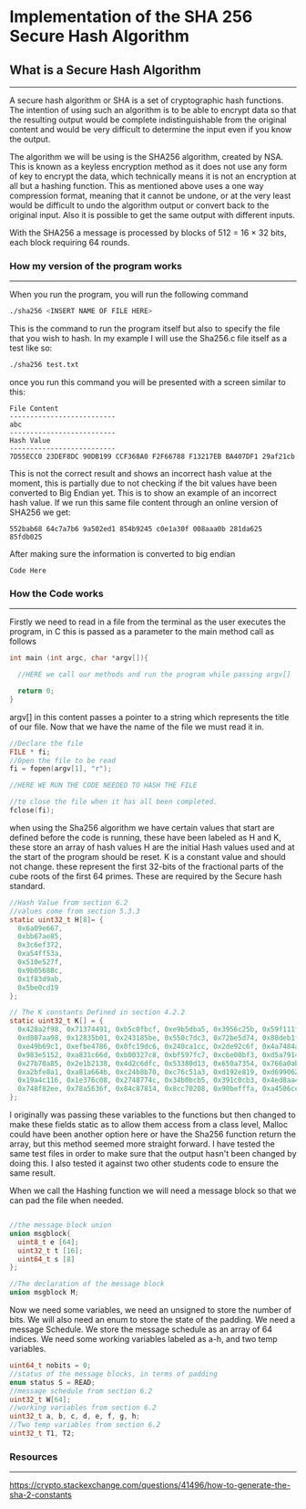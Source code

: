 # Implementation of the SHA 256 Secure Hash Algorithm

## What is a Secure Hash Algorithm

--------------------------------------------------------------------------------

A secure hash algorithm or SHA is a set of cryptographic hash functions. The intention of using such an algorithm is to be able to encrypt data so that the resulting output would be complete indistinguishable from the original content and would be very difficult to determine the input even if you know the output.

The algorithm we will be using is the SHA256 algorithm, created by NSA. This is known as a keyless encryption method as it does not use any form of key to encrypt the data, which technically means it is not an encryption at all but a hashing function. This as mentioned above uses a one way compression format, meaning that it cannot be undone, or at the very least would be difficult to undo the algorithm output or convert back to the original input. Also it is possible to get the same output with different inputs.

With the SHA256 a message is processed by blocks of 512 = 16 × 32 bits, each block requiring 64 rounds.

### How my version of the program works

--------------------------------------------------------------------------------

When you run the program, you will run the following command

```bash
./sha256 <INSERT NAME OF FILE HERE>
```

This is the command to run the program itself but also to specify the file that you wish to hash. In my example I will use the Sha256.c file itself as a test like so:

```bash
./sha256 test.txt
```

once you run this command you will be presented with a screen similar to this:

```
File Content
--------------------------
abc
--------------------------
Hash Value
--------------------------
7D55ECC0 23DEF8DC 90DB199 CCF368A0 F2F66788 F13217EB BA407DF1 29af21cb
```

This is not the correct result and shows an incorrect hash value at the moment, this is partially due to not checking if the bit values have been converted to Big Endian yet. This is to show an example of an incorrect hash value. If we run this same file content through an online version of SHA256 we get:

```
552bab68 64c7a7b6 9a502ed1 854b9245 c0e1a30f 008aaa0b 281da625 85fdb025
```

After making sure the information is converted to big endian

```
Code Here
```

### How the Code works

--------------------------------------------------------------------------------

Firstly we need to read in a file from the terminal as the user executes the program, in C this is passed as a parameter to the main method call as follows

```c
int main (int argc, char *argv[]){

  //HERE we call our methods and run the program while passing argv[]

  return 0;
}
```

argv[] in this content passes a pointer to a string which represents the title of our file. Now that we have the name of the file we must read it in.

```c
//Declare the file
FILE * fi;
//Open the file to be read
fi = fopen(argv[1], "r");

//HERE WE RUN THE CODE NEEDED TO HASH THE FILE

//to close the file when it has all been completed.
fclose(fi);
```

when using the Sha256 algorithm we have certain values that start are defined before the code is running, these have been labeled as H and K, these store an array of hash values H are the initial Hash values used and at the start of the program should be reset. K is a constant value and should not change. these represent the first 32-bits of the fractional parts of the cube roots of the first 64 primes. These are required by the Secure hash standard.

```c
//Hash Value from section 6.2
//values come from section 5.3.3
static uint32_t H[8]= {
  0x6a09e667,
  0xbb67ae85,
  0x3c6ef372,
  0xa54ff53a,
  0x510e527f,
  0x9b05688c,
  0x1f83d9ab,
  0x5be0cd19
};

// The K constants Defined in section 4.2.2
static uint32_t K[] = {
  0x428a2f98, 0x71374491, 0xb5c0fbcf, 0xe9b5dba5, 0x3956c25b, 0x59f111f1, 0x923f82a4, 0xab1c5ed5,
  0xd807aa98, 0x12835b01, 0x243185be, 0x550c7dc3, 0x72be5d74, 0x80deb1fe, 0x9bdc06a7, 0xc19bf174,
  0xe49b69c1, 0xefbe4786, 0x0fc19dc6, 0x240ca1cc, 0x2de92c6f, 0x4a7484aa, 0x5cb0a9dc, 0x76f988da,
  0x983e5152, 0xa831c66d, 0xb00327c8, 0xbf597fc7, 0xc6e00bf3, 0xd5a79147, 0x06ca6351, 0x14292967,
  0x27b70a85, 0x2e1b2138, 0x4d2c6dfc, 0x53380d13, 0x650a7354, 0x766a0abb, 0x81c2c92e, 0x92722c85,
  0xa2bfe8a1, 0xa81a664b, 0xc24b8b70, 0xc76c51a3, 0xd192e819, 0xd6990624, 0xf40e3585, 0x106aa070,
  0x19a4c116, 0x1e376c08, 0x2748774c, 0x34b0bcb5, 0x391c0cb3, 0x4ed8aa4a, 0x5b9cca4f, 0x682e6ff3,
  0x748f82ee, 0x78a5636f, 0x84c87814, 0x8cc70208, 0x90befffa, 0xa4506ceb, 0xbef9a3f7, 0xc67178f2
};
```

I originally was passing these variables to the functions but then changed to make these fields static as to allow them access from a class level, Malloc could have been another option here or have the Sha256 function return the array, but this method seemed more straight forward. I have tested the same test files in order to make sure that the output hasn't been changed by doing this. I also tested it against two other students code to ensure the same result.

When we call the Hashing function we will need a message block so that we can pad the file when needed.

```c

//the message block union
union msgblock{
  uint8_t e [64];
  uint32_t t [16];
  uint64_t s [8]
};

//The declaration of the message block
union msgblock M;
```

Now we need some variables, we need an unsigned to store the number of bits. We will also need an enum to store the state of the padding. We need a message Schedule. We store the message schedule as an array of 64 indices. We need some working variables labeled as a-h, and two temp variables.

```c
uint64_t nobits = 0;
//status of the message blocks, in terms of padding
enum status S = READ;
//message schedule from section 6.2
uint32_t W[64];
//working variables from section 6.2
uint32_t a, b, c, d, e, f, g, h;
//Two temp variables from section 6.2
uint32_t T1, T2;
```

### Resources

--------------------------------------------------------------------------------

<https://crypto.stackexchange.com/questions/41496/how-to-generate-the-sha-2-constants>

